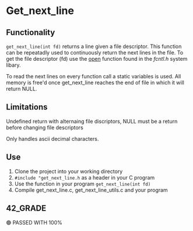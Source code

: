# Get_next_line
## Functionality
`get_next_line(int fd)` returns a line given a file descriptor. This function can be repeatadly used to continuously return the next lines in the file. To get the file descriptor (fd) use the [open](https://man7.org/linux/man-pages/man2/open.2.html) function found in the *fcntl.h* system libary.

To read the next lines on every function call a static variables is used. All memory is free'd once get_next_line reaches the end of file in which it will return NULL.

## Limitations
Undefined return with alternaing file discriptors, NULL must be a return before changing file descriptors

Only handles ascii decimal characters.

## Use
1. Clone the project into your working directory
2. `#include "get_next_line.h` as a header in your C program
3. Use the function in your program `get_next_line(int fd)`
4. Compile get_next_line.c, get_next_line_utils.c and your program

## 42_GRADE
🟢 PASSED WITH 100%
